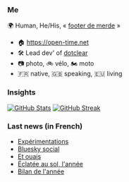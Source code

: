 ### Me

🌍 Human, He/His, « [footer de merde](https://open-time.net/post/2013/07/17/La-veritable-histoire-du-Footer-de-merde-) » 
* 🏠 https://open-time.net 
* 🛠️ Lead dev' of [dotclear](https://git.dotclear.org/dev/dotclear)
* 📷 photo, 🚲 vélo, 🏍️ moto 
* 🇫🇷 native, 🇬🇧 speaking, 🇪🇺 living

### Insights

[![GitHub Stats](https://github-readme-stats-sigma-five.vercel.app/api?username=franck-paul)](https://github.com/franck-paul)
[![GitHub Streak](https://github-readme-streak-stats.herokuapp.com?user=franck-paul)](https://git.io/streak-stats)

### Last news (in French)

<!-- BLOG-POST-LIST:START -->
- [Expérimentations](https://open-time.net/post/2024/01/03/Experimentations)
- [Bluesky social](https://open-time.net/post/2024/01/02/Bluesky-social)
- [Et ouais](https://open-time.net/post/2024/01/01/Et-ouais)
- [Éclatée au sol, l&#39;année](https://open-time.net/post/2023/12/30/Eclatee-au-sol-l-annee)
- [Bilan de l&#39;année](https://open-time.net/post/2023/12/30/Bilan-de-l-annee)
<!-- BLOG-POST-LIST:END -->
